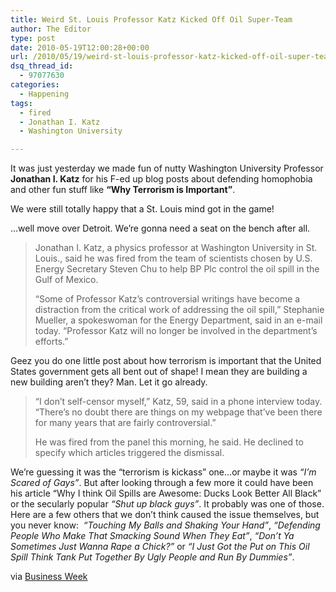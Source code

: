```yaml
---
title: Weird St. Louis Professor Katz Kicked Off Oil Super-Team
author: The Editor
type: post
date: 2010-05-19T12:00:28+00:00
url: /2010/05/19/weird-st-louis-professor-katz-kicked-off-oil-super-team/
dsq_thread_id:
  - 97077630
categories:
  - Happening
tags:
  - fired
  - Jonathan I. Katz
  - Washington University

---
```

<a rel="attachment wp-att-4577" href="http://punchingkitty.com/2010/05/18/figures-the-weird-scientist-is-from-st-louis/katzalone/"><img class="alignright size-full wp-image-4577" title="katzalone" src="http://punchingkitty.com/wp-content/uploads/2010/05/katzalone.gif?filter=polaroid&w=250" alt="" /></a>It was just yesterday we made fun of nutty Washington University Professor **Jonathan I. Katz** for his F-ed up blog posts about defending homophobia and other fun stuff like **“Why Terrorism is Important”**.

We were still totally happy that a St. Louis mind got in the game!

&#8230;well move over Detroit. We&#8217;re gonna need a seat on the bench after all.

> Jonathan I. Katz, a physics professor at Washington University in St. Louis., said he was fired from the team of scientists chosen by U.S. Energy Secretary Steven Chu to help BP Plc control the oil spill in the Gulf of Mexico.
> 
> “Some of Professor Katz’s controversial writings have become a distraction from the critical work of addressing the oil spill,” Stephanie Mueller, a spokeswoman for the Energy Department, said in an e-mail today. “Professor Katz will no longer be involved in the department’s efforts.”

Geez you do one little post about how terrorism is important that the United States government gets all bent out of shape! I mean they are building a new building aren&#8217;t they? Man. Let it go already.

> “I don’t self-censor myself,” Katz, 59, said in a phone interview today. “There’s no doubt there are things on my webpage that’ve been there for many years that are fairly controversial.”
> 
> He was fired from the panel this morning, he said. He declined to specify which articles triggered the dismissal.

We&#8217;re guessing it was the &#8220;terrorism is kickass&#8221; one&#8230;or maybe it was _&#8220;I&#8217;m Scared of Gays&#8221;_. But after looking through a few more it could have been his article &#8220;Why I think Oil Spills are Awesome: Ducks Look Better All Black&#8221; or the secularly popular _&#8220;Shut up black guys&#8221;_. It probably was one of those. Here are a few others that we don&#8217;t think caused the issue themselves, but you never know:  _&#8220;Touching My Balls and Shaking Your Hand&#8221;_, _&#8220;Defending People Who Make That Smacking Sound When They Eat&#8221;_, _&#8220;Don&#8217;t Ya Sometimes Just Wanna Rape a Chick?&#8221;_ or _&#8220;I Just Got the Put on This Oil Spill Think Tank Put Together By Ugly People and Run By Dummies&#8221;_.

via <a href="http://www.businessweek.com/news/2010-05-18/katz-fired-from-oil-spill-team-due-to-controversial-writings-.html" target="_blank">Business Week</a>